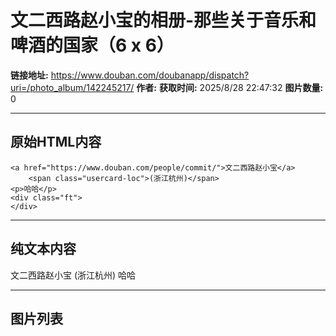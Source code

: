 # 文二西路赵小宝的相册-那些关于音乐和啤酒的国家（6 x 6）

**链接地址:** https://www.douban.com/doubanapp/dispatch?uri=/photo_album/142245217/
**作者:** 
**获取时间:** 2025/8/28 22:47:32
**图片数量:** 0

---

## 原始HTML内容


    <a href="https://www.douban.com/people/commit/">文二西路赵小宝</a>
        <span class="usercard-loc">(浙江杭州)</span>
    <p>哈哈</p>
    <div class="ft">
    </div>
  

---

## 纯文本内容

文二西路赵小宝
        (浙江杭州)
    哈哈

---

## 图片列表


